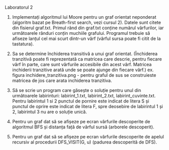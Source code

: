 Laboratorul 2

1. Implementați algoritmul lui Moore pentru un graf orientat neponderat (algoritm bazat pe Breath-first search, vezi cursul 2). 
Datele sunt citete din fisierul graf.txt. Primul rând din graf.txt conține numărul vârfurilor, iar următoarele rânduri conțin muchiile grafului. 
Programul trebuie să afiseze lanțul cel mai scurt dintr-un vârf (vârful sursa poate fi citit de la tastatura).

2. Sa se determine închiderea transitivă a unui graf orientat. 
(Închiderea tranzitivă poate fi reprezentată ca matricea care descrie, pentru fiecare vârf în parte, 
care sunt vârfurile accesibile din acest vârf. Matricea inchiderii tranzitive arată unde se poate ajunge din fiecare vârf.) 
ex. figura inchidere_tranzitiva.png - pentru graful de sus se construieste matricea de 
jos care arata inchiderea tranzitiva.

3. Să se scrie un program care găsește o soluție pentru unul din următoarele labirinturi: labirint_1.txt, labirint_2.txt, labirint_cuvinte.txt. 
Pentru labirintul 1 si 2 punctul de pornire este indicat de litera S și punctul de oprire este indicat de litera F, spre deosebire de labirintul 1 și 2, 
labirintul 3 nu are o soluție unică.

4. Pentru un graf dat să se afișeze pe ecran vârfurile descoperite de algoritmul BFS și distanța față de vârful sursă (arborele descoperit). 

5. Pentru un graf dat să se afișeze pe ecran vârfurile descoperite de apelul recursiv al procedurii DFS_VISIT(G, u) (padurea descoperită de DFS).